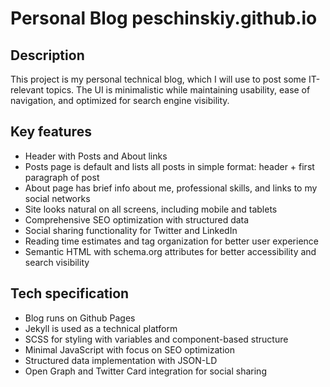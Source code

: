 # Personal Blog peschinskiy.github.io

## Description

This project is my personal technical blog, which I will use to post some IT-relevant topics. The UI is minimalistic while maintaining usability, ease of navigation, and optimized for search engine visibility.

## Key features

* Header with Posts and About links
* Posts page is default and lists all posts in simple format: header + first paragraph of post
* About page has brief info about me, professional skills, and links to my social networks
* Site looks natural on all screens, including mobile and tablets
* Comprehensive SEO optimization with structured data
* Social sharing functionality for Twitter and LinkedIn
* Reading time estimates and tag organization for better user experience
* Semantic HTML with schema.org attributes for better accessibility and search visibility

## Tech specification

* Blog runs on Github Pages
* Jekyll is used as a technical platform
* SCSS for styling with variables and component-based structure
* Minimal JavaScript with focus on SEO optimization
* Structured data implementation with JSON-LD
* Open Graph and Twitter Card integration for social sharing
